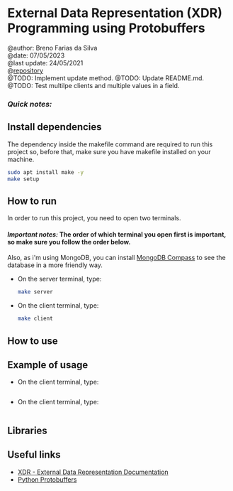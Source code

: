 
# External Data Representation (XDR) Programming using Protobuffers
@author: Breno Farias da Silva    
@date: 07/05/2023  
@last update: 24/05/2021  
@[repository](https://github.com/BrenoFariasdaSilva/University/tree/main/Distributed%20Systems/Activity%2003%20-%20XDR%20External%20Data%20Representation)  
@TODO: Implement update method.
@TODO: Update README.md.
@TODO: Test multilpe clients and multiple values in a field.  

### ***Quick notes:***   

## Install dependencies
The dependency inside the makefile command are required to run this project so, before that, make sure you have makefile installed on your machine.
```bash
sudo apt install make -y
make setup
```

## How to run
In order to run this project, you need to open two terminals.
#### ***Important notes:*** The order of which terminal you open first is important, so make sure you follow the order below.  
Also, as i'm using MongoDB, you can install [MongoDB Compass](https://www.mongodb.com/try/download/compass) to see the database in a more friendly way.
* On the server terminal, type:  
    ```bash
    make server
    ```
* On the client terminal, type:  
    ```bash 
    make client
    ```
## How to use

## Example of usage
* On the client terminal, type:  
    ```bash
    
    ```
* On the client terminal, type:   
    ```bash

    ```
## Libraries

## Useful links
* [XDR - External Data Representation Documentation](https://tools.ietf.org/html/rfc4506)
* [Python Protobuffers](https://blog.gitnux.com/code/python-protobuf/)